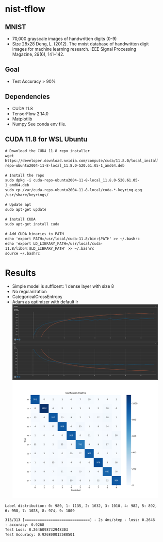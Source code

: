 # nist-tflow

## MNIST
- 70,000 grayscale images of handwritten digits (0-9)
- Size 28x28
Deng, L. (2012). The mnist database of handwritten digit images for machine learning research. IEEE Signal Processing Magazine, 29(6), 141–142.

## Goal
- Test Accuracy > 90%

## Dependencies
- CUDA 11.8
- TensorFlow 2.14.0
- Matplotlib
- Numpy
See conda env file.

## CUDA 11.8 for WSL Ubuntu
```
# Download the CUDA 11.8 repo installer
wget https://developer.download.nvidia.com/compute/cuda/11.8.0/local_installers/cuda-repo-ubuntu2004-11-8-local_11.8.0-520.61.05-1_amd64.deb

# Install the repo
sudo dpkg -i cuda-repo-ubuntu2004-11-8-local_11.8.0-520.61.05-1_amd64.deb
sudo cp /var/cuda-repo-ubuntu2004-11-8-local/cuda-*-keyring.gpg /usr/share/keyrings/

# Update apt
sudo apt-get update

# Install CUDA
sudo apt-get install cuda

# Add CUDA binaries to PATH
echo 'export PATH=/usr/local/cuda-11.8/bin:$PATH' >> ~/.bashrc
echo 'export LD_LIBRARY_PATH=/usr/local/cuda-11.8/lib64:$LD_LIBRARY_PATH' >> ~/.bashrc
source ~/.bashrc
```

# Results
- Simple model is sufficent: 1 dense layer with size 8
- No regularization
- CategoricalCrossEntropy
- Adam as optimizer with default lr
![](scalars.png)
![](cm.png)

```
Label distribution: 0: 980, 1: 1135, 2: 1032, 3: 1010, 4: 982, 5: 892, 6: 958, 7: 1028, 8: 974, 9: 1009
```

```
313/313 [==============================] - 2s 4ms/step - loss: 0.2646 - accuracy: 0.9268
Test Loss: 0.2646098732948303
Test Accuracy: 0.926800012588501
```
